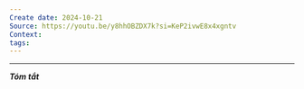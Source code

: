 ```yaml
---
Create date: 2024-10-21
Source: https://youtu.be/y8hhOBZDX7k?si=KeP2ivwE8x4xgntv
Context: 
tags:
---
```

---
***Tóm tắt***

